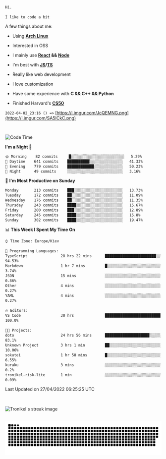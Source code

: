 ```
Hi.

I like to code a bit
```

A few things about me:

-   Using **[Arch Linux](https://archlinux.org/)**

-   Interested in OSS

-   I mainly use **[React](https://reactjs.org/) && [Node](https://nodejs.org/en/)**

-   I'm best with **[JS](https://www.javascript.com/)/[TS](https://www.typescriptlang.org/)**

-   Really like web development

-   I love customization

-   Have some experience with **C && C++ && Python**

-   Finished Harvard's **[CS50](https://cs50.harvard.edu)**

`2022-04-02_23:16 () =>` [https://i.imgur.com/JcQEMNG.png](https://i.imgur.com/SA5ICkC.png)

<br>

<!--START_SECTION:waka-->
![Code Time](http://img.shields.io/badge/Code%20Time-565%20hrs%2056%20mins-blue)

**I'm a Night 🦉** 

```text
🌞 Morning    82 commits     █░░░░░░░░░░░░░░░░░░░░░░░░   5.29% 
🌆 Daytime    641 commits    ██████████░░░░░░░░░░░░░░░   41.33% 
🌃 Evening    779 commits    ████████████░░░░░░░░░░░░░   50.23% 
🌙 Night      49 commits     ░░░░░░░░░░░░░░░░░░░░░░░░░   3.16%

```
📅 **I'm Most Productive on Sunday** 

```text
Monday       213 commits    ███░░░░░░░░░░░░░░░░░░░░░░   13.73% 
Tuesday      172 commits    ██░░░░░░░░░░░░░░░░░░░░░░░   11.09% 
Wednesday    176 commits    ██░░░░░░░░░░░░░░░░░░░░░░░   11.35% 
Thursday     243 commits    ████░░░░░░░░░░░░░░░░░░░░░   15.67% 
Friday       200 commits    ███░░░░░░░░░░░░░░░░░░░░░░   12.89% 
Saturday     245 commits    ████░░░░░░░░░░░░░░░░░░░░░   15.8% 
Sunday       302 commits    ████░░░░░░░░░░░░░░░░░░░░░   19.47%

```


📊 **This Week I Spent My Time On** 

```text
⌚︎ Time Zone: Europe/Kiev

💬 Programming Languages: 
TypeScript               28 hrs 22 mins      ███████████████████████░░   94.53% 
Markdown                 1 hr 7 mins         █░░░░░░░░░░░░░░░░░░░░░░░░   3.74% 
JSON                     15 mins             ░░░░░░░░░░░░░░░░░░░░░░░░░   0.86% 
Other                    4 mins              ░░░░░░░░░░░░░░░░░░░░░░░░░   0.27% 
YAML                     4 mins              ░░░░░░░░░░░░░░░░░░░░░░░░░   0.27%

🔥 Editors: 
VS Code                  30 hrs              █████████████████████████   100.0%

🐱‍💻 Projects: 
doto                     24 hrs 56 mins      ████████████████████░░░░░   83.1% 
Unknown Project          3 hrs 1 min         ██░░░░░░░░░░░░░░░░░░░░░░░   10.06% 
sokutei                  1 hr 58 mins        █░░░░░░░░░░░░░░░░░░░░░░░░   6.55% 
kuraku                   3 mins              ░░░░░░░░░░░░░░░░░░░░░░░░░   0.2% 
tronikel-risk-lite       1 min               ░░░░░░░░░░░░░░░░░░░░░░░░░   0.09%

```


 Last Updated on 27/04/2022 06:25:25 UTC
<!--END_SECTION:waka-->

<br>

<p><img align="center" src="https://github-readme-streak-stats.herokuapp.com/?user=Tronikelis&theme=dark" alt="Tronikel's streak image" /></p>

<br>

<img title="" src="https://raw.githubusercontent.com/Tronikelis/Tronikelis/output/github-contribution-grid-snake.svg" alt="very cool snake thingey" data-align="left">
